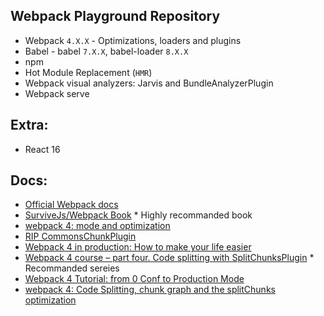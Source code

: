 Webpack Playground Repository
---

* Webpack `4.X.X` - Optimizations, loaders and plugins
* Babel - babel `7.X.X`, babel-loader `8.X.X`
* npm
* Hot Module Replacement (`HMR`)
* Webpack visual analyzers: Jarvis and BundleAnalyzerPlugin
* Webpack serve

Extra:
---

* React 16


Docs:
---

* [Official Webpack docs](https://webpack.js.org/concepts/)
* [SurviveJs/Webpack Book](https://github.com/survivejs/webpack-book) * Highly recommanded book
* [webpack 4: mode and optimization](https://medium.com/webpack/webpack-4-mode-and-optimization-5423a6bc597a)
* [RIP CommonsChunkPlugin](https://gist.github.com/sokra/1522d586b8e5c0f5072d7565c2bee693)
* [Webpack 4 in production: How to make your life easier](https://medium.com/@hpux/webpack-4-in-production-how-make-your-life-easier-4d03e2e5b081)
* [Webpack 4 course – part four. Code splitting with SplitChunksPlugin](https://wanago.io/2018/06/04/code-splitting-with-splitchunksplugin-in-webpack-4/) * Recommanded sereies
* [Webpack 4 Tutorial: from 0 Conf to Production Mode](https://www.valentinog.com/blog/webpack-tutorial/)
* [webpack 4: Code Splitting, chunk graph and the splitChunks optimization](https://medium.com/webpack/webpack-4-code-splitting-chunk-graph-and-the-splitchunks-optimization-be739a861366)